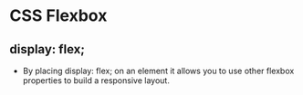 
# CSS Flexbox
## display: flex;
* By placing display: flex; on an element it allows you to use other flexbox properties to build a responsive layout.



